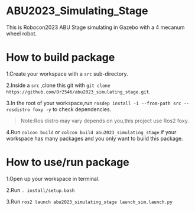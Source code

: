 # ABU2023_Simulating_Stage

This is Robocon2023 ABU Stage simulating in Gazebo with a 4 mecanum wheel robot.

# How to build package

1.Create your workspace with a ```src``` sub-directory.

2.Inside a ```src``` ,clone this git with ```git clone https://github.com/Dr2546/abu2023_simulating_stage.git```.

3.In the root of your workspace,run ```rosdep install -i --from-path src --rosdistro foxy -y``` to check dependencies.
> Note:Ros distro may vary depends on you,this project use Ros2 foxy.

4.Run ```colcon build``` or ```colcon build abu2023_simulating_stage``` if your workspace has many packages and you only want to build this package.

# How to use/run package

1.Open up your workspace in terminal.

2.Run ```. install/setup.bash```

3.Run ```ros2 launch abu2023_simulating_stage launch_sim.launch.py```
